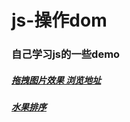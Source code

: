 # js-操作dom
### 自己学习js的一些demo
##### [拖拽图片效果 浏览地址]( http://htmlpreview.github.io/?https://github.com/koukaicheng/js-/blob/master/Drag/index.html)
##### [水果排序](http://htmlpreview.github.io/?https://github.com/koukaicheng/js-/blob/master/dom/Dom1/03-%E6%B0%B4%E6%9E%9C%E6%8E%92%E5%BA%8F%EF%BC%88%E7%BB%88%E6%9E%81%E7%89%88%EF%BC%89.html)

